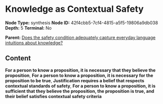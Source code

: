 # Knowledge as Contextual Safety

**Node Type:** synthesis
**Node ID:** 42f4cbb5-7cf4-4815-a5f5-19806a9db038
**Depth:** 5
**Terminal:** No

**Parent:** [Does the safety condition adequately capture everyday language intuitions about knowledge?](does-the-safety-condition-adequately-capture-everyday-language-intuitions-about-knowledge-antithesis-200f0ab9-5389-45d2-85ec-0ab0a3e35fd6.md)

## Content

**For a person to know a proposition, it is necessary that they believe the proposition**, **For a person to know a proposition, it is necessary for the proposition to be true**, **Justification requires a belief that respects contextual standards of safety**, **For a person to know a proposition, it is sufficient that they believe the proposition, the proposition is true, and their belief satisfies contextual safety criteria**
